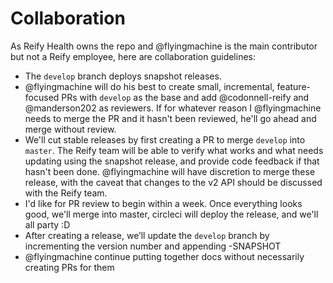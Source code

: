 # Collaboration

As Reify Health owns the repo and @flyingmachine is the main
contributor but not a Reify employee, here are collaboration
guidelines:

* The `develop` branch deploys snapshot releases.
* @flyingmachine will do his best to create small, incremental,
  feature-focused PRs with `develop` as the base and add
  @codonnell-reify and @manderson202 as reviewers. If for whatever
  reason I @flyingmachine needs to merge the PR and it hasn't been
  reviewed, he'll go ahead and merge without review.
* We'll cut stable releases by first creating a PR to merge `develop`
  into `master`. The Reify team will be able to verify what works and
  what needs updating using the snapshot release, and provide code
  feedback if that hasn't been done. @flyingmachine will have
  discretion to merge these release, with the caveat that changes to
  the v2 API should be discussed with the Reify team.
* I'd like for PR review to begin within a week. Once everything looks
  good, we'll merge into master, circleci will deploy the release,
  and we'll all party :D
* After creating a release, we’ll update the `develop` branch by
  incrementing the version number and appending -SNAPSHOT
* @flyingmachine continue putting together docs without necessarily
  creating PRs for them
